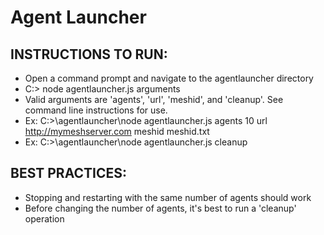 ﻿# Agent Launcher

INSTRUCTIONS TO RUN:
-------------------------------------------------------
*	Open a command prompt and navigate to the agentlauncher directory
*	C:> node agentlauncher.js arguments
*	Valid arguments are 'agents', 'url', 'meshid', and 'cleanup'.  See command line instructions for use.
*	Ex: C:>\agentlauncher\node agentlauncher.js agents 10 url http://mymeshserver.com meshid meshid.txt
*	Ex: C:>\agentlauncher\node agentlauncher.js cleanup 

BEST PRACTICES:
--------------------------------------------------------
*	Stopping and restarting with the same number of agents should work
*	Before changing the number of agents, it's best to run a 'cleanup' operation

